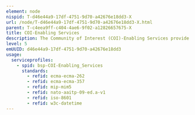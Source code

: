 ```yaml
---
element: node
nispid: T-d46e44a9-17df-4751-9d70-a42676e18dd3-X
url: /node/T-d46e44a9-17df-4751-9d70-a42676e18dd3-X.html
parent: T-c4eea9ff-c404-4ae6-9f02-a12826657675-X
title: COI-Enabling Services
description: The Community of Interest (COI)-Enabling Services provide COI-dependant functionality required by more than one community of interest. They are similar to Business Support Services in that they provide building blocks for domain-specific service development. The distinction between the two is that Business Support Services provide generic COI-independent capabilities for the entire enterprise (e.g. collaboration and information management services) and COI-Enabling Services provide those COI-dependant services that are typically shared by a group of communities (e.g. operational planning and situational awareness capabilities). A second distinction is that COI-Enabling Services tend to be specific for NATO's Consultation, Command and Control (C3) processes whereas Business Support Services tend to be more generic and can be used by any business or enterprise.
level: 5
emUUID: d46e44a9-17df-4751-9d70-a42676e18dd3
usage:
  serviceprofiles:
    - spid: bsp-COI-Enabling_Services
      standards:
        - refid: ecma-ecma-262
        - refid: ecma-ecma-357
        - refid: mip-mim5
        - refid: nato-aaitp-09-ed.a-v1
        - refid: iso-8601
        - refid: w3c-datetime
---
```

